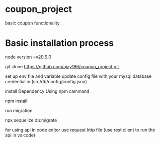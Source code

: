 # coupon_project
basic coupon functionality

# Basic installation process
 
 node version =v20.9.0

 git clone https://github.com/ajay196/coupon_project.git

 set up env file and variable 
 update config file with your mysql database credential in (src/db/config/config.json)

 install Dependency Using npm cammand

 npm install

 run migration 

 npx sequelize db:migrate

 for using api in code editor use request.http file (use rest client to run the api in vs code)
 